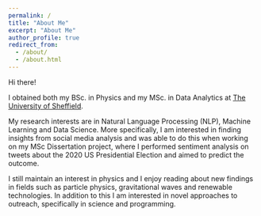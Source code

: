 ```yaml
---
permalink: /
title: "About Me"
excerpt: "About Me"
author_profile: true
redirect_from: 
  - /about/
  - /about.html
---
```


Hi there! 

I obtained both my BSc. in Physics and my MSc. in Data Analytics at [The University of Sheffield](https://www.sheffield.ac.uk).

My research interests are in Natural Language Processing (NLP), Machine Learning and Data Science. More specifically, I am interested in finding insights from social media analysis and was able to do this when working on my MSc Dissertation project, where I performed sentiment analysis on tweets about the 2020 US Presidential Election and aimed to predict the outcome. 

I still maintain an interest in physics and I enjoy reading about new findings in fields such as particle physics, gravitational waves and renewable technologies. In addition to this I am interested in novel approaches to outreach, specifically in science and programming.


